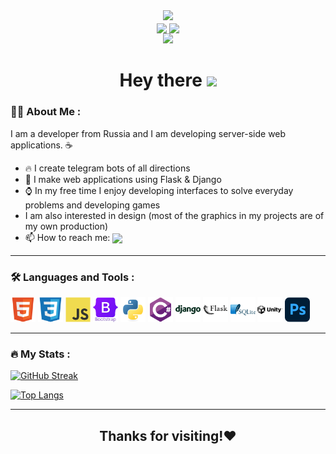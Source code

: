 <div id="header" align="center">
	<img src="https://media.giphy.com/media/v1.Y2lkPTc5MGI3NjExbnN6dnV4bGsyNHd6eWR2OHR3bWE5eW90Y3RjMDg4N3lodnh0bjkzciZlcD12MV9pbnRlcm5hbF9naWZfYnlfaWQmY3Q9cw/IauL6LvGNlT3ffhcqq/giphy.gif" width="100"/>
</div>

<div align="center">
	<a href="https://discordapp.com/users/645568087990599683/"><img src="https://media.giphy.com/media/v1.Y2lkPTc5MGI3NjExZmRsMnd6aWR1anQzaHE0OGphZDQ4Y3Z5aDZtNW03YmdtYjVpYXBxNiZlcD12MV9zdGlja2Vyc19zZWFyY2gmY3Q9cw/G9iNGjpV4sD4O6o778/giphy.gif" width="35" align="center"></a>
	<a href="https://t.me/milkiwaaays"><img src="https://media.giphy.com/media/v1.Y2lkPTc5MGI3NjExd2Y0NzAzbGNwMHVibDRmdmwxN3l1dnFlczF6am9iaXp4cXRxZ2FuaiZlcD12MV9zdGlja2Vyc19zZWFyY2gmY3Q9cw/ZcdZ7ldgeIhfesqA6E/giphy.gif" width="28" align="center"></a>
</div>
<div align="center"><img src="https://img.shields.io/github/watchers/OneCbyte/OneCbyte?style=plastic"></div>

<h1 id="greetings" align="center">
  Hey there
  <img src="https://media.giphy.com/media/hvRJCLFzcasrR4ia7z/giphy.gif" width="30px"/>
</h1>

### :woman_technologist: About Me :

I am a developer from Russia and I am developing server-side web applications. :coffee:
* :fire: I create telegram bots of all directions
* :seedling: I make web applications using Flask & Django
* :watch: In my free time I enjoy developing interfaces to solve everyday problems and developing games
* I am also interested in design (most of the graphics in my projects are of my own production)
* :mailbox: How to reach me: <a href="https://t.me/milkiwaaays"><img src="https://media.giphy.com/media/v1.Y2lkPTc5MGI3NjExd2Y0NzAzbGNwMHVibDRmdmwxN3l1dnFlczF6am9iaXp4cXRxZ2FuaiZlcD12MV9zdGlja2Vyc19zZWFyY2gmY3Q9cw/ZcdZ7ldgeIhfesqA6E/giphy.gif" align="center" width="19"/></a>
___

### :hammer_and_wrench: Languages and Tools :


<div id="languages">
	<img src="https://raw.githubusercontent.com/devicons/devicon/6910f0503efdd315c8f9b858234310c06e04d9c0/icons/html5/html5-original.svg" width="40"/>
	<img src="https://raw.githubusercontent.com/devicons/devicon/6910f0503efdd315c8f9b858234310c06e04d9c0/icons/css3/css3-original.svg" width="40"/>
	<img src="https://raw.githubusercontent.com/devicons/devicon/6910f0503efdd315c8f9b858234310c06e04d9c0/icons/javascript/javascript-original.svg" width="40"/>
	<img src="https://raw.githubusercontent.com/devicons/devicon/6910f0503efdd315c8f9b858234310c06e04d9c0/icons/bootstrap/bootstrap-original-wordmark.svg" width="40"/>
	<img src="https://raw.githubusercontent.com/devicons/devicon/6910f0503efdd315c8f9b858234310c06e04d9c0/icons/python/python-original.svg" width="40"/>
	<img src="https://raw.githubusercontent.com/devicons/devicon/6910f0503efdd315c8f9b858234310c06e04d9c0/icons/csharp/csharp-original.svg" width="40"/>
	<img src="https://raw.githubusercontent.com/devicons/devicon/6910f0503efdd315c8f9b858234310c06e04d9c0/icons/django/django-plain-wordmark.svg" width="40"/>
	<img src="https://raw.githubusercontent.com/devicons/devicon/6910f0503efdd315c8f9b858234310c06e04d9c0/icons/flask/flask-original-wordmark.svg" width="40"/>
	<img src="https://raw.githubusercontent.com/devicons/devicon/6910f0503efdd315c8f9b858234310c06e04d9c0/icons/sqlite/sqlite-original-wordmark.svg" width="40"/>
	<img src="https://raw.githubusercontent.com/devicons/devicon/6910f0503efdd315c8f9b858234310c06e04d9c0/icons/unity/unity-original-wordmark.svg" width="40"/>
	<img src="https://raw.githubusercontent.com/devicons/devicon/6910f0503efdd315c8f9b858234310c06e04d9c0/icons/photoshop/photoshop-original.svg" width="40"/>
</div>

___
### :fire: My Stats :

[![GitHub Streak](https://github-readme-streak-stats.herokuapp.com?user=OneCbyte&theme=dark)](https://git.io/streak-stats)

[![Top Langs](https://github-readme-stats.vercel.app/api/top-langs/?username=OneCbyte&theme=dark)](https://github.com/anuraghazra/github-readme-stats)


___

<h2 align="center">Thanks for visiting!❤️</h2>
